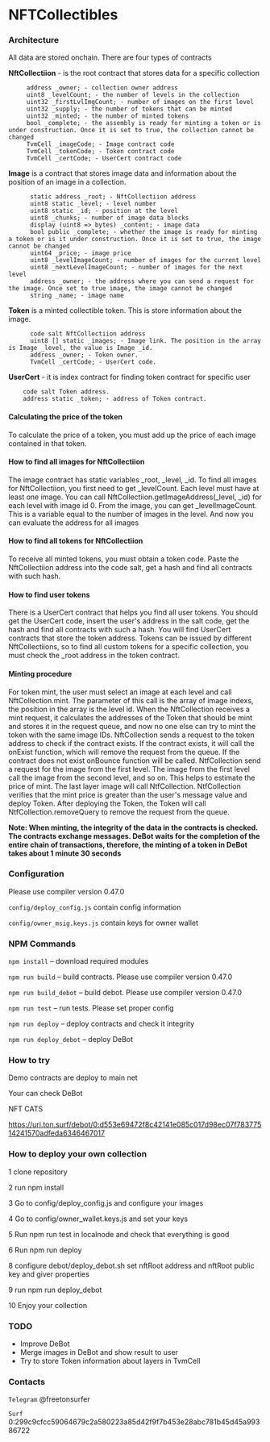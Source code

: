 # NFTCollectibles

### Architecture

All data are stored onchain. There are four types of contracts

**NftCollectiion** - is the root contract that stores data for a specific collection
```
     address _owner; - collection owner address
     uint8 _levelCount; - the number of levels in the collection
     uint32 _firstLvlImgCount; - number of images on the first level
     uint32 _supply; - the number of tokens that can be minted
     uint32 _minted; - the number of minted tokens
     bool _complete; - the assembly is ready for minting a token or is under construction. Once it is set to true, the collection cannot be changed
     TvmCell _imageCode; - Image contract code
     TvmCell _tokenCode; - Token contract code
     TvmCell _certCode; - UserCert contract code
```

**Image** is a contract that stores image data and information about the position of an image in a collection.
```
      static address _root; - NftCollectiion address
      uint8 static _level; - level number
      uint8 static _id; - position at the level
      uint8 _chunks; - number of image data blocks
      display (uint8 => bytes) _content; - image data
      bool public _complete; - whether the image is ready for minting a token or is it under construction. Once it is set to true, the image cannot be changed
      uint64 _price; - image price
      uint8 _levelImageCount; - number of images for the current level
      uint8 _nextLevelImageCount; - number of images for the next level
      address _owner; - the address where you can send a request for the image. Once set to true image, the image cannot be changed
      string _name; - image name
```

**Token** is a minted collectible token. This is store information about the image.
```
      code salt NftCollectiion address
      uint8 [] static _images; - Image link. The position in the array is Image _level, the value is Image _id.
      address _owner; - Token owner.
      TvmCell _certCode; - UserCert code.
```

**UserCert** - it is index contract for finding token contract for specific user
```
    code salt Token address.
    address static _token; - address of Token contract.
```

#### Calculating the price of the token

To calculate the price of a token, you must add up the price of each image contained in that token.

#### How to find all images for NftCollectiion

The image contract has static variables _root, _level, _id. To find all images for NftCollectiion, you first need to get _levelCount. Each level must have at least one image. You can call NftCollectiion.getImageAddress(_level, _id) for each level with image id 0. From the image, you can get _levelImageCount. This is a variable equal to the number of images in the level. And now you can evaluate the address for all images

#### How to find all tokens for NftCollectiion

To receive all minted tokens, you must obtain a token code. Paste the NftCollectiion address into the code salt, get a hash and find all contracts with such hash.

#### How to find user tokens

There is a UserCert contract that helps you find all user tokens. You should get the UserCert code, insert the user's address in the salt code, get the hash and find all contracts with such a hash. You will find UserCert contracts that store the token address. Tokens can be issued by different NftCollectiions, so to find all custom tokens for a specific collection, you must check the _root address in the token contract.

#### Minting procedure

For token mint, the user must select an image at each level and call NftCollection.mint. The parameter of this call is the array of image indexs, the position in the array is the level id. When the NftCollection receives a mint request, it calculates the addresses of the Token that should be mint and stores it in the request queue, and now no one else can try to mint the token with the same image IDs. NftCollection sends a request to the token address to check if the contract exists. If the contract exists, it will call the onExist function, which will remove the request from the queue. If the contract does not exist onBounce function will be called. NtfCollection send a request for the image from the first level. The image from the first level call the image from the second level, and so on. This helps to estimate the price of mint. The last layer image will call NtfCollection. NtfCollection verifies that the mint price is greater than the user's message value and deploy Token. After deploying the Token, the Token will call NtfCollection.removeQuery to remove the request from the queue.

**Note: When minting, the integrity of the data in the contracts is checked. The contracts exchange messages. DeBot waits for the completion of the entire chain of transactions, therefore, the minting of a token in DeBot takes about 1 minute 30 seconds**

### Configuration

Please use compiler version 0.47.0

`config/deploy_config.js` contain config information

`config/owner_msig.keys.js` contain keys for owner wallet

### NPM Commands

`npm install` – download required modules

`npm run build` – build contracts. Please use compiler version 0.47.0

`npm run build_debot` – build debot. Please use compiler version 0.47.0

`npm run test` – run tests. Please set proper config

`npm run deploy` – deploy contracts and check it integrity

`npm run deploy_debot` – deploy DeBot

### How to try

Demo contracts are deploy to main net

Your can check DeBot

NFT CATS

https://uri.ton.surf/debot/0:d553e69472f8c42141e085c017d98ec07f78377514241570adfeda6346467017

### How to deploy your own collection

1 clone repository

2 run npm install

3 Go to config/deploy_config.js and configure your images

4 Go to config/owner_wallet.keys.js and set your keys

5 Run npm run test in localnode and check that everything is good

6 Run npm run deploy 

8 configure debot/deploy_debot.sh set nftRoot address and nftRoot public key and giver properties

9 run npm run deploy_debot

10 Enjoy your collection

### TODO
- Improve DeBot
- Merge images in DeBot and show result to user
- Try to store Token information about layers in TvmCell

### Contacts
`Telegram` @freetonsurfer

`Surf` 0:299c9cfcc59064679c2a580223a85d42f9f7b453e28abc781b45d45a99386722
